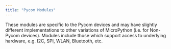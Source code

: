 ```yaml
---
title: "Pycom Modules"
---
```


These modules are specific to the Pycom devices and may have slightly different implementations to other variations of MicroPython (i.e. for Non-Pycom devices). Modules include those which support access to underlying hardware, e.g. I2C, SPI, WLAN, Bluetooth, etc.

